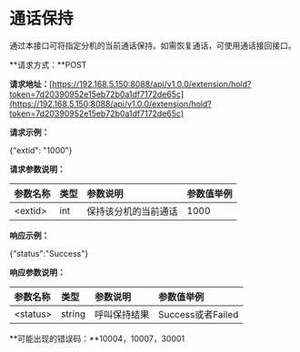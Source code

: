 # 通话保持

通过本接口可将指定分机的当前通话保持。如需恢复通话，可使用通话接回接口。

**请求方式：**POST

**请求地址：**[https://192.168.5.150:8088/api/v1.0.0/extension/hold?token=7d20390952e15eb72b0a1df7172de65c](https://192.168.5.150:8088/api/v1.0.0/extension/hold?token=7d20390952e15eb72b0a1df7172de65c)

**请求示例：**

{"extid": "1000"}

**请求参数说明：**

| 参数名称 | 类型 | 参数说明 | 参数值举例 |
| :--- | :--- | :--- | :--- |
| &lt;extid&gt; | int | 保持该分机的当前通话 | 1000 |

**响应示例：**

{"status":"Success"}

**响应参数说明：**

| 参数名称 | 类型 | 参数说明 | 参数值举例 |
| :--- | :--- | :--- | :--- |
| &lt;status&gt; | string | 呼叫保持结果 | Success或者Failed |

**可能出现的错误码：**10004，10007，30001

